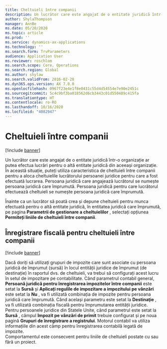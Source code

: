 ```yaml
---
title: Cheltuieli între companii
description: Un lucrător care este angajat de o entitate juridică într-o organizație ar putea efectua lucrări pentru o altă entitate juridică din aceeași organizație. În această situație, puteți utiliza caracteristica de cheltuieli între companii pentru a aloca cheltuielile lucrătorului persoanei juridice pentru care a fost efectuată lucrarea.
author: ShylaThompson
manager: AnnBe
ms.date: 05/20/2020
ms.topic: article
ms.prod: ''
ms.service: dynamics-ax-applications
ms.technology: ''
ms.search.form: TrvParameters
audience: Application User
ms.reviewer: roschlom
ms.search.scope: Core, Operations
ms.search.region: Global
ms.author: shylaw
ms.search.validFrom: 2016-02-28
ms.dyn365.ops.version: AX 7.0.0
ms.openlocfilehash: 0967f23e4e1f8e0431c55d4d54554e7e90e2451c
ms.sourcegitcommit: 5c4c9bf3ba018562d6cb3443c01d550489c415fa
ms.translationtype: HT
ms.contentlocale: ro-RO
ms.lasthandoff: 10/16/2020
ms.locfileid: "4082947"
---
```

# <a name="intercompany-expenses"></a>Cheltuieli între companii

[!include [banner](../includes/banner.md)]

Un lucrător care este angajat de o entitate juridică într-o organizație ar putea efectua lucrări pentru o altă entitate juridică din aceeași organizație. În această situație, puteți utiliza caracteristica de cheltuieli între companii pentru a aloca cheltuielile lucrătorului persoanei juridice pentru care a fost efectuată lucrarea. Persoana juridică care angajează lucrătorul se numește persoana juridică care împrumută. Persoana juridică pentru care lucrătorul efectuează cheltuieli se numește persoana juridică care împrumută. 

Înainte ca un lucrător să poată crea și depune cheltuieli pentru munca efectuată pentru o altă entitate juridică, în entitatea juridică care împrumută, pe pagina **Parametrii de gestionare a cheltuielilor** , selectați opțiunea **Permiteți liniile de cheltuieli între companii**. 

## <a name="tax-posting-for-intercompany-expenses"></a>Înregistrare fiscală pentru cheltuieli între companii

[!include [banner](../includes/banner.md)]

Dacă doriți să utilizați grupuri de impozite care sunt asociate cu persoana juridică de împrumut (sursă) în locul entității juridice de împrumut (de destinație) în raportul dvs. de cheltuieli, va trebui să configurați acest lucru în setul de impozitare pe contabilitate. Când parametrul contabil general, **Persoană juridică pentru înregistrarea impozitelor între companii** este setat la **Sursă** și **Aplicați regulile de impozitare a impozitului pe vânzări** este setat la **Nu** , va fi utilizată combinația de impozite pentru persoana juridică care împrumută. Când același parametru este setat la **Destinaţie** , va fi utilizată combinația fiscală pentru împrumutarea entității juridice. Pentru persoanele juridice din Statele Unite, când parametrul este setat la **Sursă** , câmpul **Impozit pe vânzări de primit** trebuie configurat și pe noua pagină **Grupuri de înregistrare a registrului**. Motorul contabil va utiliza informațiile din acest câmp pentru înregistrarea contabilă legată de impozite.   
Comportamentul este consecvent pentru liniile de cheltuieli postate cu sau fără un proiect.  
